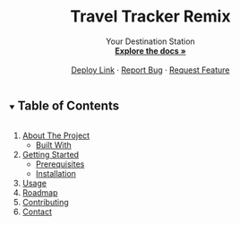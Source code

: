 <!-- Frequently Used Links 
https://shields.io/

My GitHub Profile
* [My GitHub Profile](github.com/justincanthony)

Websites
* [Javascript](https://www.javascript.com/)
* [HTML](https://html.com/)
* [CSS](https://developer.mozilla.org/en-US/docs/Web/CSS)
* [eslint](https://eslint.org/)
* [node](https://nodejs.org/en/)
* [WebPack](https://webpack.js.org/)
* [Express](https://expressjs.com/)
-->


<!-- Project Spec
https://frontend.turing.edu/projects/travel-tracker.html

OG Vanilla JS
https://github.com/justincanthony/travel-tracker

OG API
https://github.com/turingschool-examples/travel-tracker-api

Updated API
https://github.com/justincanthony/travel-tracker-remix-api -->

<!-- PROJECT Details -->

  <h1 align="center">Travel Tracker Remix</h1>

  <p align="center">Your Destination Station
    <br />
    <a href=https://github.com/justincanthony/travel-tracker-remix><strong>Explore the docs »</strong></a>
    <br />
    <br />
    <a href="https://www.example.com">Deploy Link</a>
    ·
    <a href="https://github.com/justincanthony/travel-tracker-remix/issues">Report Bug</a>
    ·
    <a href="https://github.com/justincanthony/travel-tracker-remix/issues/issues">Request Feature</a>

</p>

<!-- TABLE OF CONTENTS -->
<details open="open">
  <summary><h2 style="display: inline-block">Table of Contents</h2></summary>
  <ol>
    <li>
      <a href="#about-the-project">About The Project</a>
      <ul>
        <li><a href="#built-with">Built With</a></li>
      </ul>
    </li>
    <li>
      <a href="#getting-started">Getting Started</a>
      <ul>
        <li><a href="#prerequisites">Prerequisites</a></li>
        <li><a href="#installation">Installation</a></li>
      </ul>
    </li>
    <li><a href="#usage">Usage</a></li>
    <li><a href="#roadmap">Roadmap</a></li>
    <li><a href="#contributing">Contributing</a></li>
    <li><a href="#contact">Contact</a></li>
  </ol>
</details>

